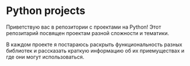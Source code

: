 # Python projects 
Приветствую вас в репозитории с проектами на Python! Этот репозитарий посвящен проектам разной сложности и тематики.

В каждом проекте я постараюсь раскрыть функциональность разных библиотек и рассказать краткую информацию об их приемуществах и где они могут использоваться. 

